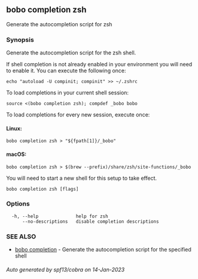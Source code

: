 ## bobo completion zsh

Generate the autocompletion script for zsh

### Synopsis

Generate the autocompletion script for the zsh shell.

If shell completion is not already enabled in your environment you will need
to enable it.  You can execute the following once:

	echo "autoload -U compinit; compinit" >> ~/.zshrc

To load completions in your current shell session:

	source <(bobo completion zsh); compdef _bobo bobo

To load completions for every new session, execute once:

#### Linux:

	bobo completion zsh > "${fpath[1]}/_bobo"

#### macOS:

	bobo completion zsh > $(brew --prefix)/share/zsh/site-functions/_bobo

You will need to start a new shell for this setup to take effect.


```
bobo completion zsh [flags]
```

### Options

```
  -h, --help              help for zsh
      --no-descriptions   disable completion descriptions
```

### SEE ALSO

* [bobo completion](bobo_completion.md)	 - Generate the autocompletion script for the specified shell

###### Auto generated by spf13/cobra on 14-Jan-2023
